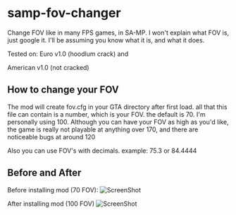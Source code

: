 samp-fov-changer
================

Change FOV like in many FPS games, in SA-MP. I won't explain what FOV is, just google it. I'll be assuming you know what it is, and what it does.

Tested on:
Euro v1.0 (hoodlum crack) and

American v1.0 (not cracked)

How to change your FOV
-----------------
The mod will create fov.cfg in your GTA directory after first load. all that this file can contain is a number, which is your FOV. the default is 70. I'm personally using 100. Although you can have your FOV as high as you'd like, the game is really not playable at anything over 170, and there are noticeable bugs at around 120

Also you can use FOV's with decimals. example: 75.3 or 84.4444

Before and After
-----------------

Before installing mod (70 FOV):
![ScreenShot](http://www.sixtytiger.com/tiger/screenshots/sa-mp-018.png)

After installing mod (100 FOV)
![ScreenShot](http://www.sixtytiger.com/tiger/screenshots/sa-mp-017.png)
